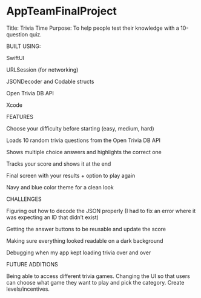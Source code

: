 # AppTeamFinalProject

Title: Trivia Time
Purpose: To help people test their knowledge with a 10-question quiz.


BUILT USING: 

SwiftUI

URLSession (for networking)

JSONDecoder and Codable structs

Open Trivia DB API

Xcode 



FEATURES

Choose your difficulty before starting (easy, medium, hard)

Loads 10 random trivia questions from the Open Trivia DB API

Shows multiple choice answers and highlights the correct one

Tracks your score and shows it at the end

Final screen with your results + option to play again

Navy and blue color theme for a clean look


CHALLENGES

Figuring out how to decode the JSON properly (I had to fix an error where it was expecting an ID that didn’t exist)

Getting the answer buttons to be reusable and update the score

Making sure everything looked readable on a dark background

Debugging when my app kept loading trivia over and over



FUTURE ADDITIONS

Being able to access different trivia games.
Changing the UI so that users can choose what game they want to play
and pick the category.
Create levels/incentives.
